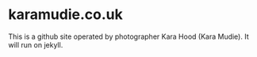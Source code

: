 # karamudie.co.uk

This is a github site operated by photographer Kara Hood (Kara Mudie). It will run on jekyll.
